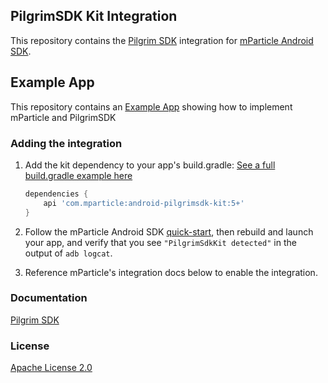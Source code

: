 ## PilgrimSDK Kit Integration

This repository contains the [Pilgrim SDK](https://foursquare.com/products/pilgrim-sdk/) integration for [mParticle Android SDK](https://github.com/mParticle/mparticle-android-sdk).

## Example App
This repository contains an [Example App](https://github.com/foursquare/mparticle-android-integration-example/tree/feature/pilgrim-sdk-integration/example) showing how to implement mParticle and PilgrimSDK

### Adding the integration

1. Add the kit dependency to your app's build.gradle:
    [See a full build.gradle example here](https://github.com/foursquare/mparticle-android-integration-example/blob/feature/pilgrim-sdk-integration/example/build.gradle)

    ```groovy
    dependencies {
        api 'com.mparticle:android-pilgrimsdk-kit:5+'
    }
    ```


2. Follow the mParticle Android SDK [quick-start](https://github.com/mParticle/mparticle-android-sdk), then rebuild and launch your app, and verify that you see `"PilgrimSdkKit detected"` in the output of `adb logcat`.

3. Reference mParticle's integration docs below to enable the integration.

### Documentation

[Pilgrim SDK](https://docs.mparticle.com/integrations/pilgrim/feed/)

### License

[Apache License 2.0](http://www.apache.org/licenses/LICENSE-2.0)
